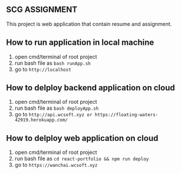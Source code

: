## SCG ASSIGNMENT

This project is web application that contain resume and assignment.

## How to run application in local machine
 1. open cmd/terminal of root project
 2. run bash file as ```bash runApp.sh```
 3. go to ```http://localhost```
 
## How to delploy backend application on cloud
 1. open cmd/terminal of root project
 2. run bash file as ```bash deployApp.sh```
 3. go to ```http://api.wcsoft.xyz or https://floating-waters-42919.herokuapp.com/```

## How to delploy web application on cloud
 1. open cmd/terminal of root project
 2. run bash file as ```cd react-portfolio && npm run deploy```
 3. go to ```https://wanchai.wcsoft.xyz```